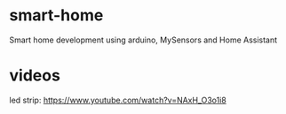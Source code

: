 # smart-home
Smart home development using arduino, MySensors and Home Assistant

# videos
led strip: https://www.youtube.com/watch?v=NAxH_O3o1i8
